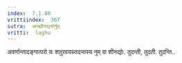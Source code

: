 ```yaml
---
index:  7.1.80
vrittiindex:  367
sutra:  आच्छीनद्ययोर्नुम्
vritti:  laghu 
---
```


अवर्णान्तादङ्गात्परो यः शतुरवयस्तदन्तस्य नुम् वा शीनद्योः. तुदन्ती, तुदती. तुदन्ति..


